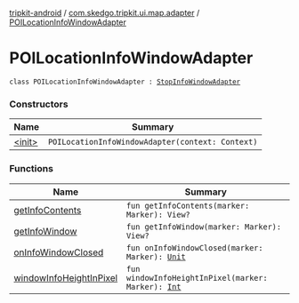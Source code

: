 [tripkit-android](../../index.md) / [com.skedgo.tripkit.ui.map.adapter](../index.md) / [POILocationInfoWindowAdapter](./index.md)

# POILocationInfoWindowAdapter

`class POILocationInfoWindowAdapter : `[`StopInfoWindowAdapter`](../-stop-info-window-adapter/index.md)

### Constructors

| Name | Summary |
|---|---|
| [&lt;init&gt;](-init-.md) | `POILocationInfoWindowAdapter(context: Context)` |

### Functions

| Name | Summary |
|---|---|
| [getInfoContents](get-info-contents.md) | `fun getInfoContents(marker: Marker): View?` |
| [getInfoWindow](get-info-window.md) | `fun getInfoWindow(marker: Marker): View?` |
| [onInfoWindowClosed](on-info-window-closed.md) | `fun onInfoWindowClosed(marker: Marker): `[`Unit`](https://kotlinlang.org/api/latest/jvm/stdlib/kotlin/-unit/index.html) |
| [windowInfoHeightInPixel](window-info-height-in-pixel.md) | `fun windowInfoHeightInPixel(marker: Marker): `[`Int`](https://kotlinlang.org/api/latest/jvm/stdlib/kotlin/-int/index.html) |
